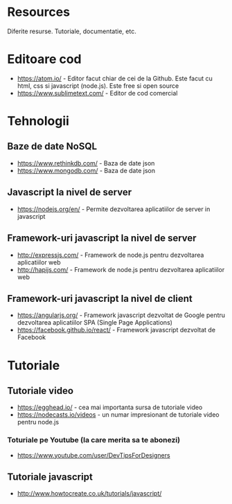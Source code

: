 # Resources
Diferite resurse. Tutoriale, documentatie, etc.

# Editoare cod
* https://atom.io/ - Editor facut chiar de cei de la Github. Este facut cu html, css si javascript (node.js). Este free si open source
* https://www.sublimetext.com/ - Editor de cod comercial

# Tehnologii

## Baze de date NoSQL
* https://www.rethinkdb.com/ - Baza de date json
* https://www.mongodb.com/ - Baza de date json

## Javascript la nivel de server
* https://nodejs.org/en/ - Permite dezvoltarea aplicatiilor de server in javascript

## Framework-uri javascript la nivel de server
* http://expressjs.com/ - Framework de node.js pentru dezvoltarea aplicatiilor web
* http://hapijs.com/ - Framework de node.js pentru dezvoltarea aplicatiilor web

## Framework-uri javascript la nivel de client
* https://angularjs.org/ - Framework javascript dezvoltat de Google pentru dezvoltarea aplicatiilor SPA (Single Page Applications)
* https://facebook.github.io/react/ - Framework javascript dezvoltat de Facebook

# Tutoriale

## Tutoriale video
* https://egghead.io/ - cea mai importanta sursa de tutoriale video
* https://nodecasts.io/videos - un numar impresionant de tutoriale video pentru node.js

### Toturiale pe Youtube (la care merita sa te abonezi)
* https://www.youtube.com/user/DevTipsForDesigners

## Tutoriale javascript
* http://www.howtocreate.co.uk/tutorials/javascript/
